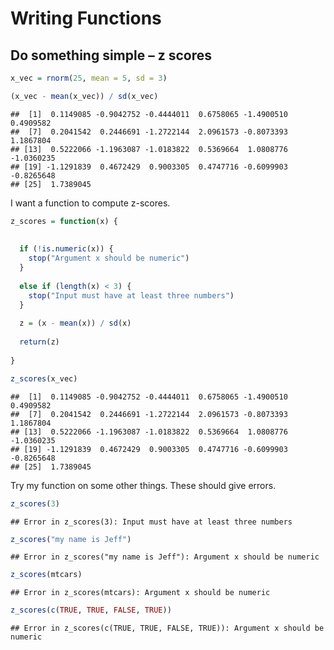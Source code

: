 Writing Functions
================

## Do something simple – z scores

``` r
x_vec = rnorm(25, mean = 5, sd = 3)

(x_vec - mean(x_vec)) / sd(x_vec)
```

    ##  [1]  0.1149085 -0.9042752 -0.4444011  0.6758065 -1.4900510  0.4909582
    ##  [7]  0.2041542  0.2446691 -1.2722144  2.0961573 -0.8073393  1.1867804
    ## [13]  0.5222066 -1.1963087 -1.0183822  0.5369664  1.0808776 -1.0360235
    ## [19] -1.1291839  0.4672429  0.9003305  0.4747716 -0.6099903 -0.8265648
    ## [25]  1.7389045

I want a function to compute z-scores.

``` r
z_scores = function(x) {
  
  
  if (!is.numeric(x)) {
    stop("Argument x should be numeric")
  } 
  
  else if (length(x) < 3) {
    stop("Input must have at least three numbers")
  }
  
  z = (x - mean(x)) / sd(x)
  
  return(z)
  
}

z_scores(x_vec)
```

    ##  [1]  0.1149085 -0.9042752 -0.4444011  0.6758065 -1.4900510  0.4909582
    ##  [7]  0.2041542  0.2446691 -1.2722144  2.0961573 -0.8073393  1.1867804
    ## [13]  0.5222066 -1.1963087 -1.0183822  0.5369664  1.0808776 -1.0360235
    ## [19] -1.1291839  0.4672429  0.9003305  0.4747716 -0.6099903 -0.8265648
    ## [25]  1.7389045

Try my function on some other things. These should give errors.

``` r
z_scores(3)
```

    ## Error in z_scores(3): Input must have at least three numbers

``` r
z_scores("my name is Jeff")
```

    ## Error in z_scores("my name is Jeff"): Argument x should be numeric

``` r
z_scores(mtcars)
```

    ## Error in z_scores(mtcars): Argument x should be numeric

``` r
z_scores(c(TRUE, TRUE, FALSE, TRUE))
```

    ## Error in z_scores(c(TRUE, TRUE, FALSE, TRUE)): Argument x should be numeric
